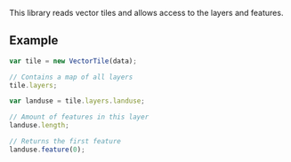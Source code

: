 This library reads vector tiles and allows access to the layers and features.

## Example

```js
var tile = new VectorTile(data);

// Contains a map of all layers
tile.layers;

var landuse = tile.layers.landuse;

// Amount of features in this layer
landuse.length;

// Returns the first feature
landuse.feature(0);
```
